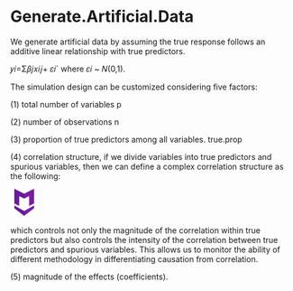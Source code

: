 # Generate.Artificial.Data
 We generate artificial data by assuming the true response follows an additive linear relationship with true predictors.
 
 𝑦𝑖=Σ𝛽𝑗𝑥𝑖𝑗+ 𝜀𝑖` where 𝜀𝑖 ~ 𝑁(0,1).
 
 The simulation design can be customized considering five factors:
 
 (1) total number of variables p
 
 (2) number of observations n
 
 (3) proportion of true predictors among all variables. true.prop
 
 (4) correlation structure, if we divide variables into true predictors and spurious variables, then we can define a complex correlation structure as the following:
 
 ![alt text](https://github.com/adam-p/markdown-here/raw/master/src/common/images/icon48.png "Logo Title Text 1")
 
 which controls not only the magnitude of the correlation within true predictors but also controls the intensity      of the correlation between true predictors and spurious variables. This allows us to monitor the ability of different methodology in      differentiating causation from correlation. 
 
 (5) magnitude of the effects (coefficients).
